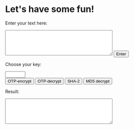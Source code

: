 <h1>Let's have some fun!</h1>
<p>Enter your text here:</p>
<textarea rows="5" cols="40" id="myTextarea"></textarea> 
<input type="submit" value="Enter">

<p>Choose your key:</p>
<form action="/action_page.php">
<input type="number" name="quantity" min="1" max="100"><br>
<input type="submit" value="OTP-encrypt"> <input type="submit" value="OTP-decrypt"> <input type="submit" value="SHA-2"> <input type="submit" value="MD5 decrypt">

<p>Result:</p>
<textarea rows="5" cols="40" id="myTextarea"> </textarea>
